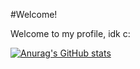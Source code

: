 #Welcome!

Welcome to my profile, idk c:

[![Anurag's GitHub stats](https://github-readme-stats.vercel.app/api?username=Bay62)](https://github.com/anuraghazra/github-readme-stats)

